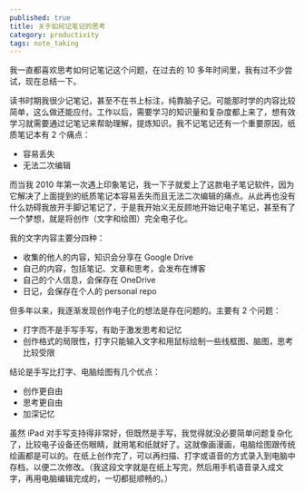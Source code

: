 ```yaml
---
published: true
title: 关于如何记笔记的思考
category: productivity
tags: note_taking
---
```


我一直都喜欢思考如何记笔记这个问题，在过去的 10 多年时间里，我有过不少尝试，现在总结一下。

读书时期我很少记笔记，甚至不在书上标注，纯靠脑子记。可能那时学的内容比较简单，这么做还能应付。工作以后，需要学习的知识量和复杂度都上来了，想有效学习就需要通过记笔记来帮助理解，提炼知识。我不记笔记还有一个重要原因，纸质笔记本有 2 个痛点：

- 容易丢失
- 无法二次编辑

而当我 2010 年第一次遇上印象笔记，我一下子就爱上了这款电子笔记软件，因为它解决了上面提到的纸质笔记本容易丢失而且无法二次编辑的痛点。从此再也没有什么妨碍我放开手脚记笔记了，于是我开始义无反顾地开始记电子笔记，甚至有了一个梦想，就是将创作（文字和绘图）完全电子化。

我的文字内容主要分四种：

- 收集的他人的内容，知识会分享在 Google Drive
- 自己的内容，包括笔记、文章和思考，会发布在博客
- 自己的个人信息，会保存在 OneDrive
- 日记，会保存在个人的 personal repo

但多年以来，我逐渐发现创作电子化的想法是存在问题的。主要有 2 个问题：

- 打字而不是手写手写，有助于激发思考和记忆
- 创作格式的局限性，打字只能输入文字和用鼠标绘制一些线框图、脑图，思考比较受限

结论是手写比打字、电脑绘图有几个优点：

- 创作更自由
- 思考更自由
- 加深记忆

虽然 iPad 对手写支持得非常好，但既然是手写，我觉得就没必要简单问题复杂化了，比较电子设备还伤眼睛，就用笔和纸就好了。这就像画漫画，电脑绘图跟传统绘画都是可以的。在纸上创作完了，可以再扫描、打字或语音的方式录入到电脑中存档，以便二次修改。（我这段文字就是在纸上写完，然后用手机语音录入成文字，再用电脑编辑完成的，一切都挺顺畅的。）
